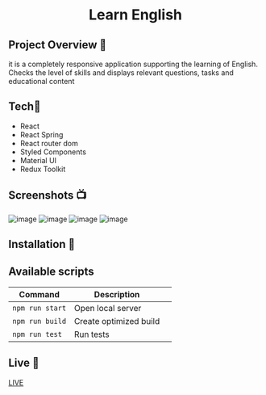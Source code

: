<h1 align="center">Learn English</h1>

## Project Overview 🎉
it is a completely responsive application supporting the learning of English. Checks the level of skills and displays relevant questions, tasks and educational content
## Tech🔧
- React
- React Spring
- React router dom
- Styled Components
- Material UI
- Redux Toolkit
## Screenshots 📺
![image](https://user-images.githubusercontent.com/16944203/86922603-30860500-c12d-11ea-966b-934335307a54.png)
![image](https://user-images.githubusercontent.com/16944203/86922714-527f8780-c12d-11ea-8b11-e71c3c8d004f.png)
![image](https://user-images.githubusercontent.com/16944203/86922840-7d69db80-c12d-11ea-810f-b29503aac130.png)
![image](https://user-images.githubusercontent.com/16944203/86922925-a12d2180-c12d-11ea-8556-bc73b20c76b9.png)

## Installation 💾

## Available scripts

| Command                   | Description                   |     |
| ------------------------- | ----------------------------- | --- |
| `npm run start`           | Open local server             |     |
| `npm run build`           | Create optimized build        |     |
| `npm run test`            | Run tests                     |     |


## Live 📍
[LIVE](https://bergmaner.github.io/learnenglish)

